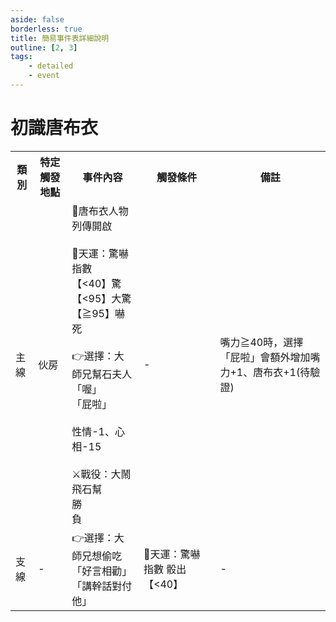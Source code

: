 ```yaml
---
aside: false
borderless: true
title: 簡易事件表詳細說明
outline: [2, 3]
tags:
    - detailed
    - event
---
```


# 初識唐布衣

<Table class="timeline-table">
    <tr class="timeline-header">
        <th>類別</th>
        <th>特定觸發地點</th>
        <th>事件內容</th>
        <th>觸發條件</th>
        <th>備註</th>
    </tr>
	<tr>
		<td>主線</td>
		<td>伙房</td>
		<td>
			📖唐布衣人物列傳開啟<br>
			<br>
			🎲天運：驚嚇指數<br>
			<span title="性情+1">【<40】驚 </span> <br>
			<span title="性情-1、唐布衣+1">【<95】大驚 </span> <br>
			<span title="生死簿7「屁力焦蛙」">【≧95】嚇死 </span> <br>
			<br>
			👉選擇：大師兄幫石夫人 <br>
			<span title="處世-1">「喔」 </span> <br>
			<span title="修養-1、處世+1、唐布衣+1">「屁啦」 </span> <br>
			<br>
			性情-1、心相-15 <br>
			<br>
			⚔️戰役：大鬧飛石幫<br>
			<span title="秘笈《擲石問天》">勝 </span> <br>
			<span title="秘笈《擲石問天》">負 </span> <br>
		</td>
		<td>-</td>
		<td>嘴力≧40時，選擇「屁啦」會額外增加嘴力+1、唐布衣+1(待驗證)</td>
	</tr>
	<tr>
		<td>支線</td>
		<td>-</td>
		<td>
			👉選擇：大師兄想偷吃 <br>
			<span title="道德+1、修養+1、廚藝+1">「好言相勸」</span> <br>
			<span title="道德-1、嘴力+2、唐布衣+2">「講幹話對付他」</span>  <br>
		</td>
		<td>🎲天運：驚嚇指數 骰出【<40】</td>
		<td>-</td>
	</tr>
</table>






